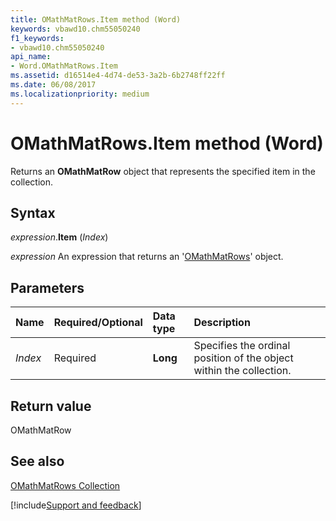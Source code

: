 ```yaml
---
title: OMathMatRows.Item method (Word)
keywords: vbawd10.chm55050240
f1_keywords:
- vbawd10.chm55050240
api_name:
- Word.OMathMatRows.Item
ms.assetid: d16514e4-4d74-de53-3a2b-6b2748ff22ff
ms.date: 06/08/2017
ms.localizationpriority: medium
---
```



# OMathMatRows.Item method (Word)

Returns an **OMathMatRow** object that represents the specified item in the collection.


## Syntax

_expression_.**Item** (_Index_)

 _expression_ An expression that returns an '[OMathMatRows](Word.OMathMatRows.md)' object.


## Parameters



|Name|Required/Optional|Data type|Description|
|:-----|:-----|:-----|:-----|
| _Index_|Required| **Long**|Specifies the ordinal position of the object within the collection.|

## Return value

OMathMatRow


## See also


[OMathMatRows Collection](Word.OMathMatRows.md)

[!include[Support and feedback](~/includes/feedback-boilerplate.md)]